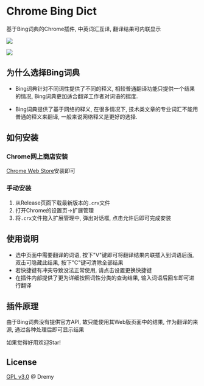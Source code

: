 # Chrome Bing Dict

基于Bing词典的Chrome插件, 中英词汇互译, 翻译结果可内联显示

![](https://raw.githubusercontent.com/DremyGit/ChromeBingDict/master/web.jpg)

![](https://raw.githubusercontent.com/DremyGit/ChromeBingDict/master/popup.png)

## 为什么选择Bing词典

+ Bing词典针对不同词性提供了不同的释义, 相较普通翻译功能只提供一个结果的情况, Bing词典更加适合翻译工作者对词语的揣度.

+ Bing词典提供了基于网络的释义, 在很多情况下, 技术类文章的专业词汇不能用普通的释义来翻译, 一般来说网络释义是更好的选择.

## 如何安装

### Chrome网上商店安装

[Chrome Web Store](https://chrome.google.com/webstore/developer/edit/enaoikphbblijoloobmapommnigpocid)安装即可


### 手动安装

1. 从Release页面下载最新版本的`.crx`文件
1. 打开Chrome的设置页->扩展管理
1. 将`.crx`文件拖入扩展管理中, 弹出对话框, 点击允许后即可完成安装

## 使用说明

+ 选中页面中需要翻译的词语, 按下"V"键即可将翻译结果内联插入到词语后面, 双击可隐藏此结果, 按下"C"键可清除全部结果
+ 若快捷键有冲突导致没法正常使用, 请点击设置更换快捷键
+ 在插件内部提供了更为详细按照词性分类的查询结果, 输入词语后回车即可进行翻译

## 插件原理

由于Bing词典没有提供官方API, 故只能使用其Web版页面中的结果, 作为翻译的来源, 通过各种处理后即可显示结果

如果觉得好用欢迎Star!

## License

[GPL v3.0](https://raw.githubusercontent.com/DremyGit/ChromeBingDict/LICENSE) @ Dremy